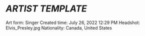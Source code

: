 # *ARTIST TEMPLATE*

Art form: Singer
Created time: July 26, 2022 12:29 PM
Headshot: Elvis_Presley.jpg
Nationality: Canada, United States